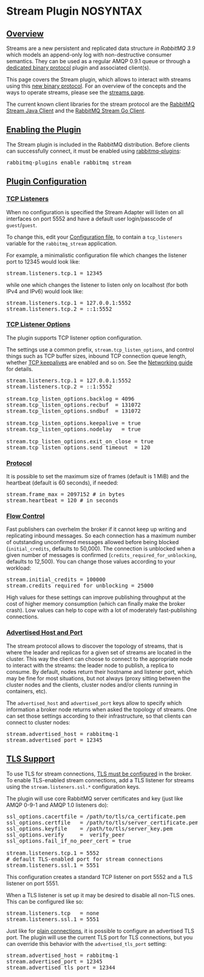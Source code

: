 <!--
Copyright (c) 2007-2021 VMware, Inc. or its affiliates.

All rights reserved. This program and the accompanying materials
are made available under the terms of the under the Apache License,
Version 2.0 (the "License”); you may not use this file except in compliance
with the License. You may obtain a copy of the License at

http://www.apache.org/licenses/LICENSE-2.0

Unless required by applicable law or agreed to in writing, software
distributed under the License is distributed on an "AS IS" BASIS,
WITHOUT WARRANTIES OR CONDITIONS OF ANY KIND, either express or implied.
See the License for the specific language governing permissions and
limitations under the License.
-->

# Stream Plugin NOSYNTAX

## <a id="overview" class="anchor" href="#overview">Overview</a>

Streams are a new persistent and replicated data structure _in RabbitMQ 3.9_ which models
an append-only log with non-destructive consumer semantics.
They can be used as a regular AMQP 0.9.1 queue or through a
[dedicated binary protocol](https://github.com/rabbitmq/rabbitmq-server/blob/v3.9.x/deps/rabbitmq_stream/docs/PROTOCOL.adoc)
plugin and associated client(s).

This page covers the Stream plugin, which allows to interact with streams using this
[new binary protocol](https://github.com/rabbitmq/rabbitmq-server/blob/v3.9.x/deps/rabbitmq_stream/docs/PROTOCOL.adoc).
For an overview of the concepts and the ways to operate streams, please see the
[streams page](streams.html).

The current known client libraries for the stream protocol are the
[RabbitMQ Stream Java Client](https://github.com/rabbitmq/rabbitmq-stream-java-client)
and the [RabbitMQ Stream Go Client](https://github.com/rabbitmq/rabbitmq-stream-go-client).

## <a id="enabling-plugin" class="anchor" href="#enabling-plugin">Enabling the Plugin</a>

The Stream plugin is included in the RabbitMQ distribution. Before clients can successfully
connect, it must be enabled using [rabbitmq-plugins](/cli.html):

<pre class="lang-bash">
rabbitmq-plugins enable rabbitmq_stream
</pre>

## <a id="configuration" class="anchor" href="#configuration">Plugin Configuration</a>

### <a id="tcp-listeners" class="anchor" href="#tcp-listeners">TCP Listeners</a>

When no configuration is specified the Stream Adapter will listen on
all interfaces on port 5552 and have a default user login/passcode
of `guest`/`guest`.

To change this, edit your
[Configuration file](/configure.html#configuration-file),
to contain a `tcp_listeners` variable for the `rabbitmq_stream` application.

For example, a minimalistic configuration file which changes the listener
port to 12345 would look like:

<pre class="lang-ini">
stream.listeners.tcp.1 = 12345
</pre>

while one which changes the listener to listen only on localhost (for
both IPv4 and IPv6) would look like:

<pre class="lang-ini">
stream.listeners.tcp.1 = 127.0.0.1:5552
stream.listeners.tcp.2 = ::1:5552
</pre>

### <a id="tcp-listeners-options" class="anchor" href="#tcp-listeners-options">TCP Listener Options</a>

The plugin supports TCP listener option configuration.

The settings use a common prefix, `stream.tcp_listen_options`, and control
things such as TCP buffer sizes, inbound TCP connection queue length, whether [TCP keepalives](/heartbeats.html#tcp-keepalives)
are enabled and so on. See the [Networking guide](/networking.html) for details.

<pre class="lang-ini">
stream.listeners.tcp.1 = 127.0.0.1:5552
stream.listeners.tcp.2 = ::1:5552

stream.tcp_listen_options.backlog = 4096
stream.tcp_listen_options.recbuf  = 131072
stream.tcp_listen_options.sndbuf  = 131072

stream.tcp_listen_options.keepalive = true
stream.tcp_listen_options.nodelay   = true

stream.tcp_listen_options.exit_on_close = true
stream.tcp_listen_options.send_timeout  = 120
</pre>

### <a id="protocol" class="anchor" href="#protocol">Protocol</a>

It is possible to set the maximum size of frames (default is 1 MiB) and the heartbeat (default is
60 seconds), if needed:

<pre class="lang-ini">
stream.frame_max = 2097152 # in bytes
stream.heartbeat = 120 # in seconds
</pre>

### <a id="flow-control" class="anchor" href="#flow-control">Flow Control</a>

Fast publishers can overhelm the broker if it cannot keep up writing and replicating inbound messages.
So each connection has a maximum number of outstanding unconfirmed messages allowed before being blocked
(`initial_credits`, defaults to 50,000). The connection is unblocked when a given number of messages
is confirmed (`credits_required_for_unblocking`, defaults to 12,500). You can change those values
according to your workload:

<pre class="lang-ini">
stream.initial_credits = 100000
stream.credits_required_for_unblocking = 25000
</pre>

High values for these settings can improve publishing throughput at the cost of higher memory consumption
(which can finally make the broker crash). Low values can help to cope with a lot of moderately fast-publishing
connections.

### <a id="advertised-host-port" class="anchor" href="#advertised-host-port">Advertised Host and Port</a>

The stream protocol allows to discover the topology of streams, that is where the leader and replicas for a given
set of streams are located in the cluster. This way the client can choose to connect to the appropriate node
to interact with the streams: the leader node to publish, a replica to consume. By default, nodes return their
hostname and listener port, which may be fine for most situations, but not always (proxy sitting between the cluster
nodes and the clients, cluster nodes and/or clients running in containers, etc).

The `advertised_host` and `advertised_port` keys allow to specify which information a broker node returns when asked
the topology of streams. One can set those settings according to their infrastructure, so that clients can connect
to cluster nodes:

<pre class="lang-ini">
stream.advertised_host = rabbitmq-1
stream.advertised_port = 12345
</pre>

## <a id="tls" class="anchor" href="#tls">TLS Support</a>

To use TLS for stream connections, [TLS must be configured](/ssl.html) in the broker. To enable
TLS-enabled stream connections, add a TLS listener for streams using the `stream.listeners.ssl.*` configuration keys.

The plugin will use core RabbitMQ server
certificates and key (just like AMQP 0-9-1 and AMQP 1.0 listeners do):

<pre class="lang-ini">
ssl_options.cacertfile = /path/to/tls/ca_certificate.pem
ssl_options.certfile   = /path/to/tls/server_certificate.pem
ssl_options.keyfile    = /path/to/tls/server_key.pem
ssl_options.verify     =  verify_peer
ssl_options.fail_if_no_peer_cert = true

stream.listeners.tcp.1 = 5552
# default TLS-enabled port for stream connections
stream.listeners.ssl.1 = 5551
</pre>

This configuration creates a standard TCP listener on port 5552 and
a TLS listener on port 5551.

When a TLS listener is set up it may be desired to disable all non-TLS ones.
This can be configured like so:

<pre class="lang-ini">
stream.listeners.tcp   = none
stream.listeners.ssl.1 = 5551
</pre>

Just like for [plain connections](#advertised-host-port), it is possible to configure
an advertised TLS port. The plugin will use the current TLS port for TLS connections,
but you can override this behavior with the `advertised_tls_port` setting:

<pre class="lang-ini">
stream.advertised_host = rabbitmq-1
stream.advertised_port = 12345
stream.advertised_tls_port = 12344
</pre>